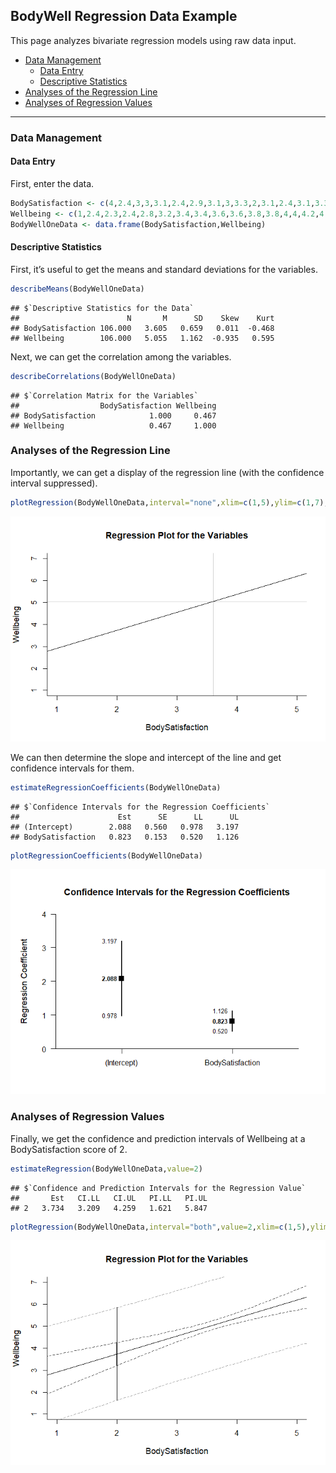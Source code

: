 
## BodyWell Regression Data Example

This page analyzes bivariate regression models using raw data input.

- [Data Management](#data-management)
  - [Data Entry](#data-entry)
  - [Descriptive Statistics](#descriptive-statistics)
- [Analyses of the Regression Line](#analyses-of-the-regression-line)
- [Analyses of Regression Values](#analyses-of-regression-values)

------------------------------------------------------------------------

### Data Management

#### Data Entry

First, enter the data.

``` r
BodySatisfaction <- c(4,2.4,3,3,3.1,2.4,2.9,3.1,3,3.3,2,3.1,2.4,3.1,3.3,3.4,3.3,3.6,2.7,3.3,3.6,2.3,3.7,4,2.7,3.1,3.3,3.4,4.4,3.3,3.3,4,4.1,3.3,3.6,3.9,4,5,3,3,3.3,3.9,3.9,4.7,5,2.6,2.9,3.4,3.4,3.9,4.3,2.6,3.1,3.4,3.7,4,4.1,4,5,4,2.4,3.7,3,3.6,2.9,2.7,3.3,4.3,3.1,4.3,4.4,4,3.3,3.7,2.9,3.4,3.6,4.7,4.1,3,4.1,3.7,4.1,4,3.1,3.7,3.3,4.4,4.3,4,4,4,3.4,4.9,3.7,3.3,3.9,4.6,4,3.9,4.7,4.3,4.4,4.4,4.6,4.3)
Wellbeing <- c(1,2.4,2.3,2.4,2.8,3.2,3.4,3.4,3.6,3.6,3.8,3.8,4,4,4.2,4.2,4.4,4.4,4.6,4.6,4.6,4.8,4.8,4.8,5,5,5,5,5,5.2,5.3,5.2,5.2,5.6,5.6,5.6,5.6,5.6,5.8,5.7,5.8,5.8,5.9,5.8,5.8,6,6,6,6.1,6,6,6.2,6.2,6.2,6.4,6.4,6.4,6.6,7,2.8,3,3.2,3.2,3.4,3.4,3.8,4.2,4.4,4.4,4.6,4.6,4.6,4.8,4.8,4.8,5,5,5.2,5.2,5.4,5.6,5.6,5.5,5.6,5.6,5.7,5.6,5.6,5.6,5.8,5.8,6,6,6,6,6,6,6,6.1,6.2,6.2,6.2,6.2,6.4,6.6,7)
BodyWellOneData <- data.frame(BodySatisfaction,Wellbeing)
```

#### Descriptive Statistics

First, it’s useful to get the means and standard deviations for the
variables.

``` r
describeMeans(BodyWellOneData)
```

    ## $`Descriptive Statistics for the Data`
    ##                        N       M      SD    Skew    Kurt
    ## BodySatisfaction 106.000   3.605   0.659   0.011  -0.468
    ## Wellbeing        106.000   5.055   1.162  -0.935   0.595

Next, we can get the correlation among the variables.

``` r
describeCorrelations(BodyWellOneData)
```

    ## $`Correlation Matrix for the Variables`
    ##                  BodySatisfaction Wellbeing
    ## BodySatisfaction            1.000     0.467
    ## Wellbeing                   0.467     1.000

### Analyses of the Regression Line

Importantly, we can get a display of the regression line (with the
confidence interval suppressed).

``` r
plotRegression(BodyWellOneData,interval="none",xlim=c(1,5),ylim=c(1,7),cross=TRUE)
```

![](figures/Regression-Data-Model-1.png)<!-- -->

We can then determine the slope and intercept of the line and get
confidence intervals for them.

``` r
estimateRegressionCoefficients(BodyWellOneData)
```

    ## $`Confidence Intervals for the Regression Coefficients`
    ##                      Est      SE      LL      UL
    ## (Intercept)        2.088   0.560   0.978   3.197
    ## BodySatisfaction   0.823   0.153   0.520   1.126

``` r
plotRegressionCoefficients(BodyWellOneData)
```

![](figures/Regression-Data-Coefficients-1.png)<!-- -->

### Analyses of Regression Values

Finally, we get the confidence and prediction intervals of Wellbeing at
a BodySatisfaction score of 2.

``` r
estimateRegression(BodyWellOneData,value=2)
```

    ## $`Confidence and Prediction Intervals for the Regression Value`
    ##       Est   CI.LL   CI.UL   PI.LL   PI.UL
    ## 2   3.734   3.209   4.259   1.621   5.847

``` r
plotRegression(BodyWellOneData,interval="both",value=2,xlim=c(1,5),ylim=c(1,7),values=FALSE)
```

![](figures/Regression-Data-Value-1.png)<!-- -->
